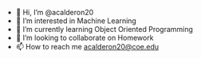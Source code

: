 - 👋 Hi, I’m @acalderon20
- 👀 I’m interested in Machine Learning 
- 🌱 I’m currently learning Object Oriented Programming
- 💞️ I’m looking to collaborate on Homework
- 📫 How to reach me acalderon20@coe.edu
